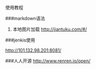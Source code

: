 使用教程

###markdown语法
1. 本地图片加载
  http://jiantuku.com/#/


###jenkis使用

http://101.132.98.201:8081/


###人人开源
http://www.renren.io/open/


